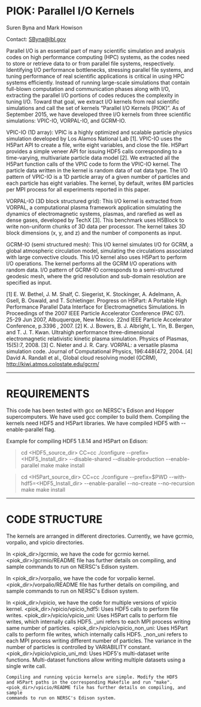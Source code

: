 PIOK: Parallel I/O Kernels 
==========================
Suren Byna and Mark Howison

Contact: SByna@lbl.gov

Parallel I/O is an essential part of many scientific simulation and
analysis codes on high performance computing (HPC) systems, as the codes
need to store or retrieve data to or from parallel file systems,
respectively. Identifying I/O performance bottlenecks, stressing parallel
file systems, and tuning performance of real scientific applications is
critical in using HPC systems efficiently. Instead of running large-scale
simulations that contain full-blown computation and communication phases
along with I/O, extracting the parallel I/O portions of codes reduces the
complexity in tuning I/O. Toward that goal, we extract I/O kernels from
real scientific simulations and call the set of kernels “Parallel I/O
Kernels (PIOK)”. As of September 2015, we have developed three I/O kernels
from three scientific simulations: VPIC-IO, VORPAL-IO, and GCRM-IO. 

VPIC-IO (1D array): VPIC is a highly optimized and scalable particle
physics simulation developed by Los Alamos National Lab [1]. VPIC-IO uses
the H5Part API to create a file, write eight variables, and close the file.
H5Part provides a simple veneer API for issuing HDF5 calls corresponding to
a time-varying, multivariate particle data model [2]. We extracted all the
H5Part function calls of the VPIC code to form the VPIC-IO kernel. The
particle data written in the kernel is random data of oat data type. The
I/O pattern of VPIC-IO is a 1D particle array of a given number of
particles and each particle has eight variables. The kernel, by default,
writes 8M particles per MPI process for all experiments reported in this
paper.

VORPAL-IO (3D block structured grid): This I/O kernel is extracted from
VORPAL, a computational plasma framework application simulating the
dynamics of electromagnetic systems, plasmas, and rarefied as well as dense
gases, developed by TechX [3]. This benchmark uses H5Block to write
non-uniform chunks of 3D data per processor. The kernel takes 3D block
dimensions (x, y, and z) and the number of components as input.

GCRM-IO (semi structured mesh): This I/O kernel simulates I/O for GCRM, a
global atmospheric circulation model, simulating the circulations
associated with large convective clouds. This I/O kernel also uses H5Part
to perform I/O operations. The kernel performs all the GCRM I/O operations
with random data. I/O pattern of GCRM-IO corresponds to a semi-structured
geodesic mesh, where the grid resolution and sub-domain resolution are
specified as input. 

[1]	E. W. Bethel, J. M. Shalf, C. Siegerist, K. Stockinger, A.
Adelmann, A. Gsell, B. Oswald, and T. Schietinger. Progress on H5Part:  A
Portable High Performance Parallel Data Interface for Electromagnetics
Simulations. In Proceedings of the 2007 IEEE Particle Accelerator
Conference (PAC 07). 25-29 Jun 2007, Albuquerque, New Mexico. 22nd IEEE
Particle Accelerator Conference, p.3396 , 2007.
[2]	K. J. Bowers, B. J. Albright, L. Yin, B. Bergen, and T. J. T. Kwan.
Ultrahigh performance three-dimensional electromagnetic relativistic
kinetic plasma simulation. Physics of Plasmas, 15(5):7, 2008.
[3]	C. Nieter and J. R. Cary. VORPAL: a versatile plasma simulation
code. Journal of Computational Physics, 196:448{472, 2004.
[4]	David A. Randall et al., Global cloud resolving model (GCRM),
http://kiwi.atmos.colostate.edu/gcrm/ 

-------------------------------------------------------------------------

REQUIREMENTS
=============

This code has been tested with gcc on NERSC's Edison and Hopper
supercomputers. We have used gcc compiler to build them. Compiling the
kernels need HDF5 and H5Part libraries. We have compiled HDF5 with
--enable-parallel flag.

Example for compiling HDF5 1.8.14 and H5Part on Edison:
> cd <HDF5_source_dir>
> CC=cc ./configure --prefix=<HDF5_Install_dir> --disable-shared --disable-production --enable-parallel
> make
> make install

> cd <H5Part_source_dir>
> CC=cc ./configure --prefix=$PWD --with-hdf5=<HDF5_Install_dir> --enable-parallel --no-create --no-recursion
> make
> make install

-------------------------------------------------------------------------

CODE STRUCTURE
===============

The kernels are arranged in different directories. Currently, we have
gcrmio, vorpalio, and vpicio directories.

In <piok_dir>/gcrmio, we have the code for gcrmio kernel. 
<piok_dir>/gcrmio/README file has further details on compiling, and sample
commands to run on NERSC's Edison system.

In <piok_dir>/vorpalio, we have the code for vorpalio kernel. 
<piok_dir>/vorpalio/README file has further details on compiling, and
sample commands to run on NERSC's Edison system.

In <piok_dir>/vpicio, we have the code for multiple versions of vpicio kernel. 
	<piok_dir>/vpicio/vpicio_hdf5: Uses HDF5 calls to perform file
				       writes.
	<piok_dir>/vpicio/vpicio_uni:  Uses H5Part calls to perform file
				       writes, which internally calls HDF5.
				       _uni refers to each MPI process
					writing	same number of particles.
	<piok_dir>/vpicio/vpicio_non_uni:  Uses H5Part calls to perform file
				       writes, which internally calls HDF5.
				       _non_uni refers to each MPI process
					writing	different number of
					particles. The variance in the
					number of particles is controlled
					by VARIABILITY constant.
	<piok_dir>/vpicio/vpicio_uni_md:  Uses HDF5's multi-dataset write
					functions. Multi-dataset functions
					allow writing multiple datasets using
					a single write call. 

	Compiling and running vpicio kernels are simple. Modify the HDF5
	and H5Part paths in the corresponding Makefile and run "make". 
	<piok_dir>/vpicio/README file has further details on compiling, and sample
	commands to run on NERSC's Edison system.

